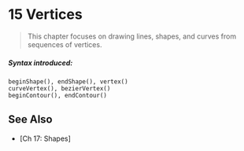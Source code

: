 # 15 Vertices

>This chapter focuses on drawing lines, shapes, and curves from sequences of vertices.

##### Syntax introduced:

```
beginShape(), endShape(), vertex()
curveVertex(), bezierVertex()
beginContour(), endContour()
```

## See Also

* [Ch 17: Shapes]
